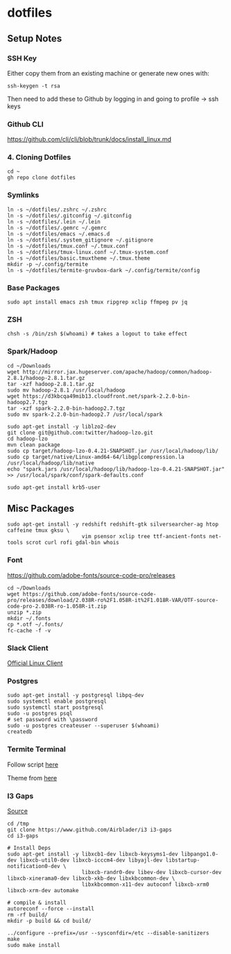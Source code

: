 dotfiles
========

## Setup Notes

### SSH Key

Either copy them from an existing machine
or generate new ones with:

```
ssh-keygen -t rsa
```

Then need to add these to Github by logging in
and going to profile -> ssh keys

###  Github CLI

https://github.com/cli/cli/blob/trunk/docs/install_linux.md

### 4. Cloning Dotfiles

```
cd ~
gh repo clone dotfiles
```

### Symlinks

```
ln -s ~/dotfiles/.zshrc ~/.zshrc
ln -s ~/dotfiles/.gitconfig ~/.gitconfig
ln -s ~/dotfiles/.lein ~/.lein
ln -s ~/dotfiles/.gemrc ~/.gemrc
ln -s ~/dotfiles/emacs ~/.emacs.d
ln -s ~/dotfiles/.system_gitignore ~/.gitignore
ln -s ~/dotfiles/tmux.conf ~/.tmux.conf
ln -s ~/dotfiles/tmux-linux.conf ~/.tmux-system.conf
ln -s ~/dotfiles/basic.tmuxtheme ~/.tmux.theme
mkdir -p ~/.config/termite
ln -s ~/dotfiles/termite-gruvbox-dark ~/.config/termite/config
```

### Base Packages

```
sudo apt install emacs zsh tmux ripgrep xclip ffmpeg pv jq
```

### ZSH

```
chsh -s /bin/zsh $(whoami) # takes a logout to take effect
```

### Spark/Hadoop

```
cd ~/Downloads
wget http://mirror.jax.hugeserver.com/apache/hadoop/common/hadoop-2.8.1/hadoop-2.8.1.tar.gz
tar -xzf hadoop-2.8.1.tar.gz
sudo mv hadoop-2.8.1 /usr/local/hadoop
wget https://d3kbcqa49mib13.cloudfront.net/spark-2.2.0-bin-hadoop2.7.tgz
tar -xzf spark-2.2.0-bin-hadoop2.7.tgz
sudo mv spark-2.2.0-bin-hadoop2.7 /usr/local/spark

sudo apt-get install -y liblzo2-dev
git clone git@github.com:twitter/hadoop-lzo.git
cd hadoop-lzo
mvn clean package
sudo cp target/hadoop-lzo-0.4.21-SNAPSHOT.jar /usr/local/hadoop/lib/
sudo cp target/native/Linux-amd64-64/libgplcompression.la /usr/local/hadoop/lib/native
echo "spark.jars /usr/local/hadoop/lib/hadoop-lzo-0.4.21-SNAPSHOT.jar" >> /usr/local/spark/conf/spark-defaults.conf

sudo apt-get install krb5-user
```

## Misc Packages

```
sudo apt-get install -y redshift redshift-gtk silversearcher-ag htop caffeine tmux gksu \
                        vim psensor xclip tree ttf-ancient-fonts net-tools scrot curl rofi gdal-bin whois
```

### Font

https://github.com/adobe-fonts/source-code-pro/releases

```
cd ~/Downloads
wget https://github.com/adobe-fonts/source-code-pro/releases/download/2.038R-ro%2F1.058R-it%2F1.018R-VAR/OTF-source-code-pro-2.038R-ro-1.058R-it.zip
unzip *.zip
mkdir ~/.fonts
cp *.otf ~/.fonts/
fc-cache -f -v
```

### Slack Client

[Official Linux Client](https://slack.com/downloads/linux)

### Postgres

```
sudo apt-get install -y postgresql libpq-dev
sudo systemctl enable postgresql
sudo systemctl start postgresql
sudo -u postgres psql
# set password with \password
sudo -u postgres createuser --superuser $(whoami)
createdb
```
### Termite Terminal

Follow script [here](https://github.com/Corwind/termite-install/blob/master/termite-install.sh)

Theme from [here](https://github.com/morhetz/gruvbox-contrib/blob/master/termite/gruvbox-dark)

### I3 Gaps

[Source](https://github.com/Airblader/i3/wiki/Compiling-&-Installing)

```
cd /tmp
git clone https://www.github.com/Airblader/i3 i3-gaps
cd i3-gaps

# Install Deps
sudo apt-get install -y libxcb1-dev libxcb-keysyms1-dev libpango1.0-dev libxcb-util0-dev libxcb-icccm4-dev libyajl-dev libstartup-notification0-dev \
                        libxcb-randr0-dev libev-dev libxcb-cursor-dev libxcb-xinerama0-dev libxcb-xkb-dev libxkbcommon-dev \
                        libxkbcommon-x11-dev autoconf libxcb-xrm0 libxcb-xrm-dev automake

# compile & install
autoreconf --force --install
rm -rf build/
mkdir -p build && cd build/

../configure --prefix=/usr --sysconfdir=/etc --disable-sanitizers
make
sudo make install
```
